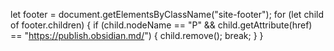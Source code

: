 let footer = document.getElementsByClassName("site-footer");
for (let child of footer.children) {
	if (child.nodeName == "P" && child.getAttribute(href) == "https://publish.obsidian.md/") {
		child.remove();
		break;
	}
}